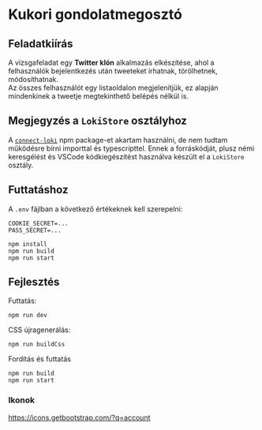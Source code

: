 # Kukori gondolatmegosztó

## Feladatkiírás

A vizsgafeladat egy **Twitter klón** alkalmazás elkészítése, ahol a felhasználók bejelentkezés után tweeteket írhatnak, törölhetnek, módosíthatnak.  
Az összes felhasználót egy listaoldalon megjelenítjük, ez alapján mindenkinek a tweetje megtekinthető belépés nélkül is.

## Megjegyzés a `LokiStore` osztályhoz

A [`connect-loki`](https://www.npmjs.com/package/connect-loki?activeTab=readme) npm package-et akartam használni, de nem tudtam működésre bírni importtal és typescripttel. Ennek a forráskódját, plusz némi keresgélést és VSCode kódkiegészítést használva készült el a `LokiStore` osztály.

## Futtatáshoz

A `.env` fájlban a következő értékeknek kell szerepelni:

```
COOKIE_SECRET=...
PASS_SECRET=...
```

```
npm install
npm run build
npm run start
```

## Fejlesztés

Futtatás:

```
npm run dev
```

CSS újragenerálás:

```
npm run buildCss
```

Fordítás és futtatás

```
npm run build
npm run start
```

### Ikonok

https://icons.getbootstrap.com/?q=account
